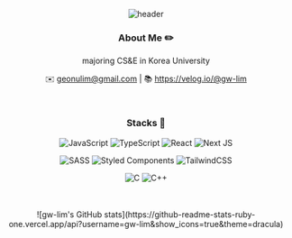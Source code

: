 <div align="center">

  ![header](https://capsule-render.vercel.app/api?type=venom&color=ff8b1c&text=gw-lim%&fontColor=5e5e5e&height=210)

  ### About Me ✏️
  
  majoring CS&E in Korea University
  
  ✉️ geonulim@gmail.com | 📚 https://velog.io/@gw-lim

  <br/>

  ### Stacks 👾

  ![JavaScript](https://img.shields.io/badge/javascript-%23323330.svg?style=for-the-badge&logo=javascript&logoColor=%23F7DF1E)
  ![TypeScript](https://img.shields.io/badge/typescript-%23007ACC.svg?style=for-the-badge&logo=typescript&logoColor=white)
  ![React](https://img.shields.io/badge/react-%2320232a.svg?style=for-the-badge&logo=react&logoColor=%2361DAFB)
  ![Next JS](https://img.shields.io/badge/Next-black?style=for-the-badge&logo=next.js&logoColor=white)

  ![SASS](https://img.shields.io/badge/SASS-hotpink.svg?style=for-the-badge&logo=SASS&logoColor=white)
  ![Styled Components](https://img.shields.io/badge/styled--components-DB7093?style=for-the-badge&logo=styled-components&logoColor=white)
  ![TailwindCSS](https://img.shields.io/badge/tailwindcss-%2338B2AC.svg?style=for-the-badge&logo=tailwind-css&logoColor=white)

  ![C](https://img.shields.io/badge/c-%2300599C.svg?style=for-the-badge&logo=c&logoColor=white)
  ![C++](https://img.shields.io/badge/c++-%2300599C.svg?style=for-the-badge&logo=c%2B%2B&logoColor=white)

  <br/>
  <br/>
  ![gw-lim's GitHub stats](https://github-readme-stats-ruby-one.vercel.app/api?username=gw-lim&show_icons=true&theme=dracula)
</div>
